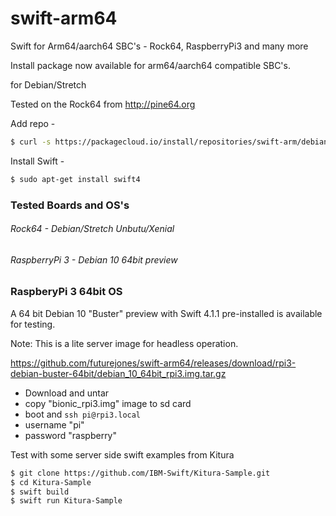 # swift-arm64
Swift for Arm64/aarch64 SBC's - Rock64, RaspberryPi3 and many more

Install package now available for arm64/aarch64 compatible SBC's.

for Debian/Stretch

Tested on the Rock64 from http://pine64.org

Add repo -

```bash
$ curl -s https://packagecloud.io/install/repositories/swift-arm/debian/script.deb.sh | sudo bash
```

Install Swift - 

```bash
$ sudo apt-get install swift4
```

### Tested Boards and OS's

###### Rock64 - Debian/Stretch Unbutu/Xenial  
###### RaspberryPi 3 - Debian 10 64bit preview

### RaspberyPi 3 64bit OS

A 64 bit Debian 10 "Buster" preview with Swift 4.1.1 pre-installed is available for testing.

Note: This is a lite server image for headless operation.

https://github.com/futurejones/swift-arm64/releases/download/rpi3-debian-buster-64bit/debian_10_64bit_rpi3.img.tar.gz

- Download and untar
- copy "bionic_rpi3.img" image to sd card
- boot and `ssh pi@rpi3.local`
- username "pi"
- password "raspberry"

Test with some server side swift examples from Kitura
```bash
$ git clone https://github.com/IBM-Swift/Kitura-Sample.git
$ cd Kitura-Sample
$ swift build
$ swift run Kitura-Sample
```

